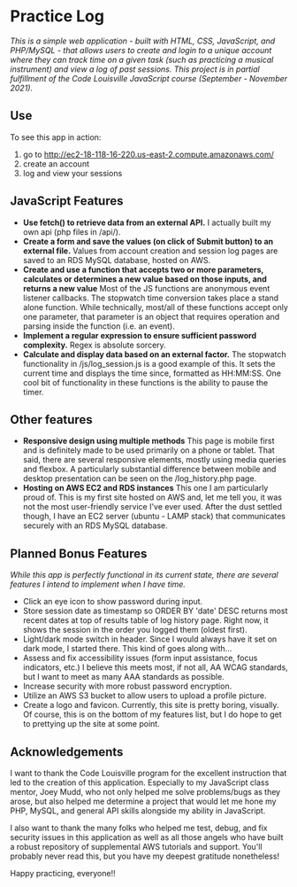 # Practice Log

*This is a simple web application - built with HTML, CSS, JavaScript, and PHP/MySQL - that allows users to create and login to a unique account where they can track time on a given task (such as practicing a musical instrument) and view a log of past sessions. This project is in partial fulfillment of the Code Louisville JavaScript course (September - November 2021).*

## Use

To see this app in action:

1. go to http://ec2-18-118-16-220.us-east-2.compute.amazonaws.com/
2. create an account
3. log and view your sessions

## JavaScript Features

- **Use fetch() to retrieve data from an external API.** I actually built my own api (php files in /api/).
- **Create a form and save the values (on click of Submit button) to an external file.** Values from account creation and session log pages are saved to an RDS MySQL database, hosted on AWS.
- **Create and use a function that accepts two or more parameters, calculates or determines a new value based on those inputs, and returns a new value** Most of the JS functions are anonymous event listener callbacks. The stopwatch time conversion takes place a stand alone function. While technically, most/all of these functions accept only one parameter, that parameter is an object that requires operation and parsing inside the function (i.e. an event).
- **Implement a regular expression to ensure sufficient password complexity.** Regex is absolute sorcery.
- **Calculate and display data based on an external factor.** The stopwatch functionality in /js/log_session.js is a good example of this. It sets the current time and displays the time since, formatted as HH:MM:SS. One cool bit of functionality in these  functions is the ability to pause the timer.

## Other features

- **Responsive design using multiple methods** This page is mobile first and is definitely made to be used primarily on a phone or tablet. That said, there are several responsive elements, mostly using media queries and flexbox. A particularly substantial difference between mobile and desktop presentation can be seen on the /log_history.php page.
- **Hosting on AWS EC2 and RDS instances** This one I am particularly proud of. This is my first site hosted on AWS and, let me tell you, it was not the most user-friendly service I've ever used. After the dust settled though, I have an EC2 server (ubuntu - LAMP stack) that communicates securely with an RDS MySQL database.

## Planned Bonus Features

*While this app is perfectly functional in its current state, there are several features I intend to implement when I have time.*

- Click an eye icon to show password during input.
- Store session date as timestamp so ORDER BY 'date' DESC returns most recent dates at top of results table of log history page. Right now, it shows the session in the order you logged them (oldest first).
- Light/dark mode switch in header. Since I would always have it set on dark mode, I started there. This kind of goes along with...
- Assess and fix accessibility issues (form input assistance, focus indicators, etc.) I believe this meets most, if not all, AA WCAG standards, but I want to meet as many AAA standards as possible.
- Increase security with more robust password encryption.
- Utilize an AWS S3 bucket to allow users to upload a profile picture.
- Create a logo and favicon. Currently, this site is pretty boring, visually. Of course, this is on the bottom of my features list, but I do hope to get to prettying up the site at some point.

## Acknowledgements

I want to thank the Code Louisville program for the excellent instruction that led to the creation of this application. Especially to my JavaScript class mentor, Joey Mudd, who not only helped me solve problems/bugs as they arose, but also helped me determine a project that would let me hone my PHP, MySQL, and general API skills alongside my ability in JavaScript.

I also want to thank the many folks who helped me test, debug, and fix security issues in this application as well as all those angels who have built a robust repository of supplemental AWS tutorials and support. You'll probably never read this, but you have my deepest gratitude nonetheless!

Happy practicing, everyone!!